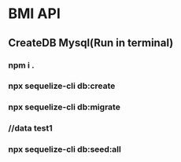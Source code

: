 
# BMI API 
## CreateDB Mysql(Run in terminal)
### npm i .
### npx sequelize-cli db:create
### npx sequelize-cli db:migrate
### //data test1
### npx sequelize-cli db:seed:all
